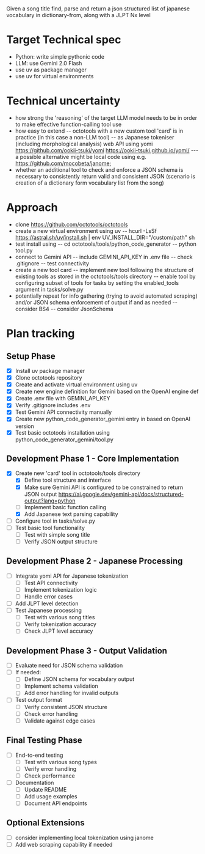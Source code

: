 #

Given a song title find, parse and return a json structured list of japanese vocabulary in dictionary-from, along with a JLPT Nx level 

# Target Technical spec
- Python: write simple pythonic code
- LLM: use Gemini 2.0 Flash
- use uv as package manager
- use uv for virtual environments


# Technical uncertainty
- how strong the 'reasoning' of the target LLM model needs to be in order to make effective function-calling tool use
- how easy to extend
-- octotools with a new custom tool 'card' is in practice (in this case a non-LLM tool)
-- as Japanese tokeniser (including morphological analysis) web API using yomi https://github.com/ookii-tsuki/yomi https://ookii-tsuki.github.io/yomi/
--- a possible alternative might be local code using e.g. https://github.com/mocobeta/janome;
- whether an additional tool to check and enforce a JSON schema is necessary to consistently return valid and consistent JSON (scenario is creation of a dictionary form vocabulary list from the song)

# Approach
- clone https://github.com/octotools/octotools
- create a new virtual environment using uv 
-- hcurl -LsSf https://astral.sh/uv/install.sh | env UV_INSTALL_DIR="/custom/path" sh
- test install using 
-- cd octotools/tools/python_code_generator
-- python tool.py
- connect to Gemini API
-- include GEMINI_API_KEY in .env file
-- check .gitignore
-- test connectivity
- create a new tool card
-- implement new tool following the structure of existing tools as stored in the octotools/tools directory
-- enable tool by configuring subset of tools for tasks by setting the enabled_tools argument in tasks/solve.py
- potentially repeat for info gathering (trying to avoid automated scraping) and/or JSON schema enforcement of output if and as needed
-- consider BS4
-- consider JsonSchema

# Plan tracking

## Setup Phase
- [x] Install uv package manager
- [x] Clone octotools repository
- [x] Create and activate virtual environment using uv
- [x] Create new engine definition for Gemini based on the OpenAI engine def
- [x] Create .env file with GEMINI_API_KEY
- [x] Verify .gitignore includes .env
- [x] Test Gemini API connectivity manually
- [x] Create new python_code_generator_gemini entry in based on OpenAI version 
- [x] Test basic octotools installation using python_code_generator_gemini/tool.py

## Development Phase 1 - Core Implementation
- [x] Create new 'card' tool in octotools/tools directory
  - [x] Define tool structure and interface
  - [x] Make sure Gemini API is configured to be constrained to return JSON output
      https://ai.google.dev/gemini-api/docs/structured-output?lang=python
  - [ ] Implement basic function calling
  - [x] Add Japanese text parsing capability
- [ ] Configure tool in tasks/solve.py
- [ ] Test basic tool functionality
  - [ ] Test with simple song title
  - [ ] Verify JSON output structure

## Development Phase 2 - Japanese Processing
- [ ] Integrate yomi API for Japanese tokenization
  - [ ] Test API connectivity
  - [ ] Implement tokenization logic
  - [ ] Handle error cases
- [ ] Add JLPT level detection
- [ ] Test Japanese processing
  - [ ] Test with various song titles
  - [ ] Verify tokenization accuracy
  - [ ] Check JLPT level accuracy

## Development Phase 3 - Output Validation
- [ ] Evaluate need for JSON schema validation
- [ ] If needed:
  - [ ] Define JSON schema for vocabulary output
  - [ ] Implement schema validation
  - [ ] Add error handling for invalid outputs
- [ ] Test output format
  - [ ] Verify consistent JSON structure
  - [ ] Check error handling
  - [ ] Validate against edge cases

## Final Testing Phase
- [ ] End-to-end testing
  - [ ] Test with various song types
  - [ ] Verify error handling
  - [ ] Check performance
- [ ] Documentation
  - [ ] Update README
  - [ ] Add usage examples
  - [ ] Document API endpoints

## Optional Extensions
- [ ] consider implementing local tokenization using janome
- [ ] Add web scraping capability if needed